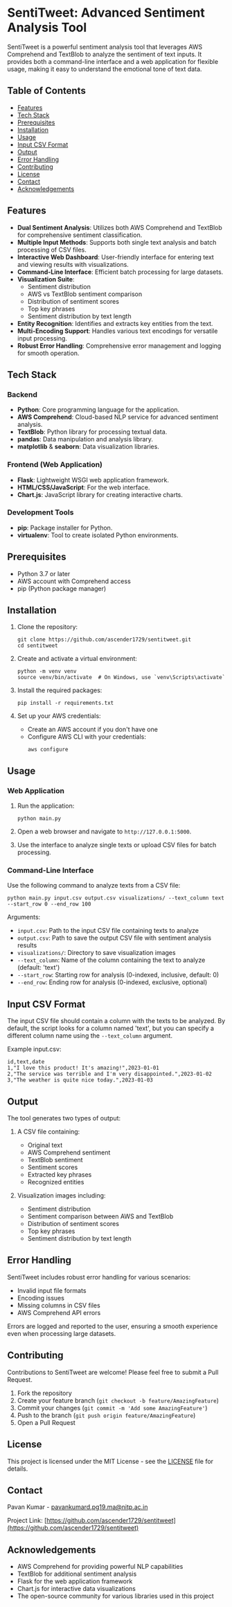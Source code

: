 # SentiTweet: Advanced Sentiment Analysis Tool

SentiTweet is a powerful sentiment analysis tool that leverages AWS Comprehend and TextBlob to analyze the sentiment of text inputs. It provides both a command-line interface and a web application for flexible usage, making it easy to understand the emotional tone of text data.

## Table of Contents

- [Features](#features)
- [Tech Stack](#tech-stack)
- [Prerequisites](#prerequisites)
- [Installation](#installation)
- [Usage](#usage)
- [Input CSV Format](#input-csv-format)
- [Output](#output)
- [Error Handling](#error-handling)
- [Contributing](#contributing)
- [License](#license)
- [Contact](#contact)
- [Acknowledgements](#acknowledgements)

## Features

- **Dual Sentiment Analysis**: Utilizes both AWS Comprehend and TextBlob for comprehensive sentiment classification.
- **Multiple Input Methods**: Supports both single text analysis and batch processing of CSV files.
- **Interactive Web Dashboard**: User-friendly interface for entering text and viewing results with visualizations.
- **Command-Line Interface**: Efficient batch processing for large datasets.
- **Visualization Suite**: 
  - Sentiment distribution
  - AWS vs TextBlob sentiment comparison
  - Distribution of sentiment scores
  - Top key phrases
  - Sentiment distribution by text length
- **Entity Recognition**: Identifies and extracts key entities from the text.
- **Multi-Encoding Support**: Handles various text encodings for versatile input processing.
- **Robust Error Handling**: Comprehensive error management and logging for smooth operation.

## Tech Stack

### Backend
- **Python**: Core programming language for the application.
- **AWS Comprehend**: Cloud-based NLP service for advanced sentiment analysis.
- **TextBlob**: Python library for processing textual data.
- **pandas**: Data manipulation and analysis library.
- **matplotlib** & **seaborn**: Data visualization libraries.

### Frontend (Web Application)
- **Flask**: Lightweight WSGI web application framework.
- **HTML/CSS/JavaScript**: For the web interface.
- **Chart.js**: JavaScript library for creating interactive charts.

### Development Tools
- **pip**: Package installer for Python.
- **virtualenv**: Tool to create isolated Python environments.

## Prerequisites

- Python 3.7 or later
- AWS account with Comprehend access
- pip (Python package manager)

## Installation

1. Clone the repository:
   ```
   git clone https://github.com/ascender1729/sentitweet.git
   cd sentitweet
   ```

2. Create and activate a virtual environment:
   ```
   python -m venv venv
   source venv/bin/activate  # On Windows, use `venv\Scripts\activate`
   ```

3. Install the required packages:
   ```
   pip install -r requirements.txt
   ```

4. Set up your AWS credentials:
   - Create an AWS account if you don't have one
   - Configure AWS CLI with your credentials:
     ```
     aws configure
     ```

## Usage

### Web Application

1. Run the application:
   ```
   python main.py
   ```

2. Open a web browser and navigate to `http://127.0.0.1:5000`.

3. Use the interface to analyze single texts or upload CSV files for batch processing.

### Command-Line Interface

Use the following command to analyze texts from a CSV file:

```
python main.py input.csv output.csv visualizations/ --text_column text --start_row 0 --end_row 100
```

Arguments:
- `input.csv`: Path to the input CSV file containing texts to analyze
- `output.csv`: Path to save the output CSV file with sentiment analysis results
- `visualizations/`: Directory to save visualization images
- `--text_column`: Name of the column containing the text to analyze (default: 'text')
- `--start_row`: Starting row for analysis (0-indexed, inclusive, default: 0)
- `--end_row`: Ending row for analysis (0-indexed, exclusive, optional)


## Input CSV Format

The input CSV file should contain a column with the texts to be analyzed. By default, the script looks for a column named 'text', but you can specify a different column name using the `--text_column` argument.

Example input.csv:
```
id,text,date
1,"I love this product! It's amazing!",2023-01-01
2,"The service was terrible and I'm very disappointed.",2023-01-02
3,"The weather is quite nice today.",2023-01-03
```

## Output

The tool generates two types of output:

1. A CSV file containing:
   - Original text
   - AWS Comprehend sentiment
   - TextBlob sentiment
   - Sentiment scores
   - Extracted key phrases
   - Recognized entities

2. Visualization images including:
   - Sentiment distribution
   - Sentiment comparison between AWS and TextBlob
   - Distribution of sentiment scores
   - Top key phrases
   - Sentiment distribution by text length

## Error Handling

SentiTweet includes robust error handling for various scenarios:
- Invalid input file formats
- Encoding issues
- Missing columns in CSV files
- AWS Comprehend API errors

Errors are logged and reported to the user, ensuring a smooth experience even when processing large datasets.

## Contributing

Contributions to SentiTweet are welcome! Please feel free to submit a Pull Request.

1. Fork the repository
2. Create your feature branch (`git checkout -b feature/AmazingFeature`)
3. Commit your changes (`git commit -m 'Add some AmazingFeature'`)
4. Push to the branch (`git push origin feature/AmazingFeature`)
5. Open a Pull Request

## License

This project is licensed under the MIT License - see the [LICENSE](LICENSE) file for details.

## Contact

Pavan Kumar - pavankumard.pg19.ma@nitp.ac.in


Project Link: [https://github.com/ascender1729/sentitweet](https://github.com/ascender1729/sentitweet)

## Acknowledgements

- AWS Comprehend for providing powerful NLP capabilities
- TextBlob for additional sentiment analysis
- Flask for the web application framework
- Chart.js for interactive data visualizations
- The open-source community for various libraries used in this project